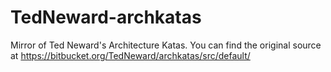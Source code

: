 # TedNeward-archkatas
Mirror of Ted Neward's Architecture Katas. You can find the original source at https://bitbucket.org/TedNeward/archkatas/src/default/
